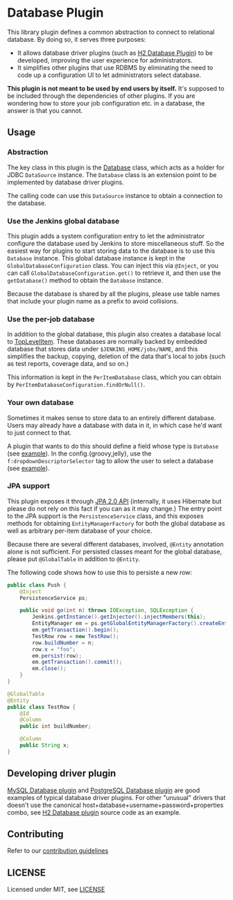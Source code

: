 # Database Plugin

This library plugin defines a common abstraction to connect to
relational database. By doing so, it serves three purposes:

-   It allows database driver plugins (such as [H2 Database
    Plugin](https://plugins.jenkins.io/database-h2/))
    to be developed, improving the user experience for administrators.
-   It simplifies other plugins that use RDBMS by eliminating the need
    to code up a configuration UI to let administrators select database.

**This plugin is not meant to be used by end users by itself.** It's
supposed to be included through the dependencies of other plugins. If
you are wondering how to store your job configuration etc. in a
database, the answer is that you cannot.

## Usage

### Abstraction

The key class in this plugin is the
[Database](https://github.com/jenkinsci/database-plugin/blob/master/src/main/java/org/jenkinsci/plugins/database/Database.java)
class, which acts as a holder for JDBC `DataSource` instance. The
`Database` class is an extension point to be implemented by database
driver plugins.

The calling code can use this `DataSource` instance to obtain a
connection to the database.

### Use the Jenkins global database

This plugin adds a system configuration entry to let the administrator
configure the database used by Jenkins to store miscellaneous stuff. So
the easiest way for plugins to start storing data to the database is to
use this `Database` instance. This global database instance is kept in
the `GlobalDatabaseConfiguration` class. You can inject this via
`@Inject`, or you can call `GlobalDatabaseConfiguration.get()` to
retrieve it, and then use the `getDatabase()` method to obtain the
`Database` instance.

Because the database is shared by all the plugins, please use table
names that include your plugin name as a prefix to avoid collisions.

### Use the per-job database

In addition to the global database, this plugin also creates a database
local to
[TopLevelItem](https://javadoc.jenkins-ci.org/byShortName/TopLevelItem).
These databases are normally backed by embedded database that stores
data under `$JENKINS_HOME/jobs/NAME`, and this simplifies the backup,
copying, deletion of the data that's local to jobs (such as test
reports, coverage data, and so on.)

This information is kept in the `PerItemDatabase` class, which you can
obtain by `PerItemDatabaseConfiguration.findOrNull()`.

### Your own database

Sometimes it makes sense to store data to an entirely different
database. Users may already have a database with data in it, in which case he'd want to
just connect to that.

A plugin that wants to do this should define a field whose type is
`Database` (see
[example](https://github.com/jenkinsci/database-plugin/blob/master/src/test/java/org/jenkinsci/plugins/database/Sample.java)).
In the config.{groovy,jelly}, use the `f:dropdownDescriptorSelector` tag
to allow the user to select a database (see
[example](https://github.com/jenkinsci/database-plugin/blob/master/src/test/resources/org/jenkinsci/plugins/database/Sample/config.groovy)).

### JPA support

This plugin exposes it through [JPA 2.0
API](https://en.wikipedia.org/wiki/Java_Persistence_API) (internally, it
uses Hibernate but please do not rely on this fact if you can as it may
change.) The entry point to the JPA support is the `PersistenceService`
class, and this exposes methods for obtaining `EntityManagerFactory` for
both the global database as well as arbitrary per-item database of your
choice.

Because there are several different databases, involved, `@Entity`
annotation alone is not sufficient. For persisted classes meant for the
global database, please put `@GlobalTable` in addition to `@Entity`.

The following code shows how to use this to persiste a new row:

```java
public class Push {
    @Inject
    PersistenceService ps;

    public void go(int n) throws IOException, SQLException {
        Jenkins.getInstance().getInjector().injectMembers(this);
        EntityManager em = ps.getGlobalEntityManagerFactory().createEntityManager();
        em.getTransaction().begin();
        TestRow row = new TestRow();
        row.buildNumber = n;
        row.x = "foo";
        em.persist(row);
        em.getTransaction().commit();
        em.close();
    }
}

@GlobalTable
@Entity
public class TestRow {
    @Id
    @Column
    public int buildNumber;

    @Column
    public String x;
}
```

## Developing driver plugin

[MySQL Database
plugin](https://plugins.jenkins.io/database-mysql/)
and [PostgreSQL Database
plugin](https://plugins.jenkins.io/database-postgresql/)
are good examples of typical database driver plugins. For other "unusual"
drivers that doesn't use the canonical
host+database+username+password+properties combo, see [H2 Database
plugin](https://plugins.jenkins.io/database-h2/)
source code as an example.

## Contributing

Refer to our [contribution guidelines](https://github.com/jenkinsci/.github/blob/master/CONTRIBUTING.md)

## LICENSE

Licensed under MIT, see [LICENSE](LICENSE.md)
